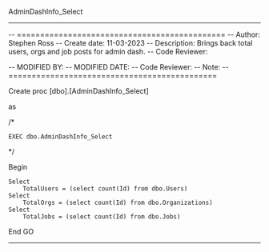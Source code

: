 AdminDashInfo_Select
***************************************************************************************************
-- =============================================
-- Author:		Stephen Ross
-- Create date: 11-03-2023
-- Description:	Brings back total users, orgs and job posts for admin dash.
-- Code Reviewer:

-- MODIFIED BY:
-- MODIFIED DATE:
-- Code Reviewer:
-- Note:
-- =============================================

Create proc [dbo].[AdminDashInfo_Select]

as

/*

	EXEC dbo.AdminDashInfo_Select

*/

Begin

	Select 
		TotalUsers = (select count(Id) from dbo.Users)
	Select
		TotalOrgs = (select count(Id) from dbo.Organizations)
	Select
		TotalJobs = (select count(Id) from dbo.Jobs)

End
GO
***************************************************************************************************